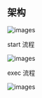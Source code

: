 ## 架构

![images](http://70data.net/upload/kubernetes/yvBJb5IiafvnzVzAMLs6XRr6tBCH.webp)

start 流程

![images](http://70data.net/upload/kubernetes/yvBJb5IiafvnzVzAMLs6XRr.webp)

exec 流程

![images](http://70data.net/upload/kubernetes/A2fB07ssicSqyOrPsnNg.webp)
